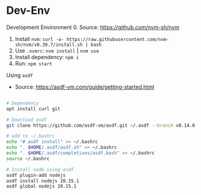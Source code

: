 # Dev-Env

Development Environment
0. Source: https://github.com/nvm-sh/nvm
1. Install `nvm`: `curl -o- https://raw.githubusercontent.com/nvm-sh/nvm/v0.39.7/install.sh | bash`
2. Use `.nvmrc`: `nvm install` | `nvm use`
3. Install dependency: `npm i`
4. Run: `npm start`

Using `asdf`
- Source: https://asdf-vm.com/guide/getting-started.html
``` sh

# Dependency
apt install curl git

# Download asdf
git clone https://github.com/asdf-vm/asdf.git ~/.asdf --branch v0.14.0

# add to ~/.bashrc
echo "# asdf install" >> ~/.bashrc
echo ". $HOME/.asdf/asdf.sh" >> ~/.bashrc
echo ". $HOME/.asdf/completions/asdf.bash" >> ~/.bashrc
source ~/.bashrc

# Install node using asdf
asdf plugin-add nodejs
asdf install nodejs 20.15.1
asdf global nodejs 20.15.1
```
